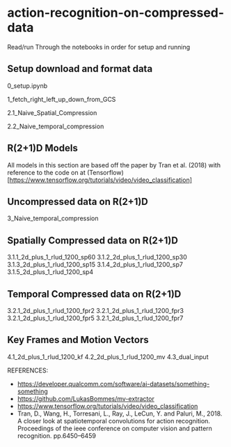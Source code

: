 # action-recognition-on-compressed-data

Read/run Through the notebooks in order for setup and running

## Setup download and format data

0_setup.ipynb

1_fetch_right_left_up_down_from_GCS

2.1_Naive_Spatial_Compression

2.2_Naive_temporal_compression


## R(2+1)D Models

All models in this section are based off the paper by Tran et al. (2018) with reference to the code on at (Tensorflow)[https://www.tensorflow.org/tutorials/video/video_classification]

## Uncompressed data on R(2+1)D

3_Naive_temporal_compression

## Spatially Compressed data on R(2+1)D

3.1.1_2d_plus_1_rlud_1200_sp60
3.1.2_2d_plus_1_rlud_1200_sp30
3.1.3_2d_plus_1_rlud_1200_sp15
3.1.4_2d_plus_1_rlud_1200_sp7
3.1.5_2d_plus_1_rlud_1200_sp4


## Temporal Compressed data on R(2+1)D

3.2.1_2d_plus_1_rlud_1200_fpr2
3.2.1_2d_plus_1_rlud_1200_fpr3
3.2.1_2d_plus_1_rlud_1200_fpr5
3.2.1_2d_plus_1_rlud_1200_fpr7

## Key Frames and Motion Vectors

4.1_2d_plus_1_rlud_1200_kf
4.2_2d_plus_1_rlud_1200_mv
4.3_dual_input



REFERENCES:
- https://developer.qualcomm.com/software/ai-datasets/something-something
- https://github.com/LukasBommes/mv-extractor
- https://www.tensorflow.org/tutorials/video/video_classification
- Tran, D., Wang, H., Torresani, L., Ray, J., LeCun, Y. and Paluri, M., 2018. A closer look at spatiotemporal convolutions for action recognition. Proceedings of the ieee conference on computer vision and pattern recognition. pp.6450–6459